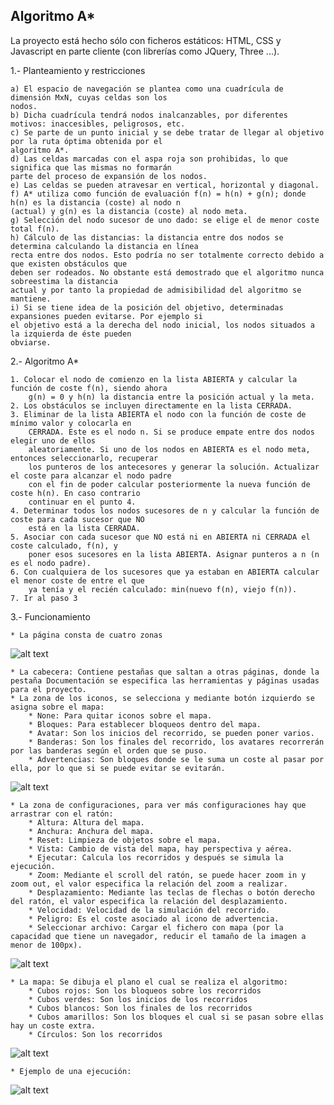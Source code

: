 ## Algoritmo A*

La proyecto está hecho sólo con ficheros estáticos: HTML, CSS y Javascript en parte cliente (con librerías como JQuery, Three ...).

1.- Planteamiento y restricciones

```
a) El espacio de navegación se plantea como una cuadrícula de dimensión MxN, cuyas celdas son los
nodos.
b) Dicha cuadrícula tendrá nodos inalcanzables, por diferentes motivos: inaccesibles, peligrosos, etc.
c) Se parte de un punto inicial y se debe tratar de llegar al objetivo por la ruta óptima obtenida por el
algoritmo A*.
d) Las celdas marcadas con el aspa roja son prohibidas, lo que significa que las mismas no formarán
parte del proceso de expansión de los nodos.
e) Las celdas se pueden atravesar en vertical, horizontal y diagonal.
f) A* utiliza como función de evaluación f(n) = h(n) + g(n); donde h(n) es la distancia (coste) al nodo n
(actual) y g(n) es la distancia (coste) al nodo meta.
g) Selección del nodo sucesor de uno dado: se elige el de menor coste total f(n).
h) Cálculo de las distancias: la distancia entre dos nodos se determina calculando la distancia en línea
recta entre dos nodos. Esto podría no ser totalmente correcto debido a que existen obstáculos que
deben ser rodeados. No obstante está demostrado que el algoritmo nunca sobreestima la distancia
actual y por tanto la propiedad de admisibilidad del algoritmo se mantiene.
i) Si se tiene idea de la posición del objetivo, determinadas expansiones pueden evitarse. Por ejemplo si
el objetivo está a la derecha del nodo inicial, los nodos situados a la izquierda de éste pueden
obviarse.
```

2.- Algoritmo A*

```
1. Colocar el nodo de comienzo en la lista ABIERTA y calcular la función de coste f(n), siendo ahora
    g(n) = 0 y h(n) la distancia entre la posición actual y la meta.
2. Los obstáculos se incluyen directamente en la lista CERRADA.
3. Eliminar de la lista ABIERTA el nodo con la función de coste de mínimo valor y colocarla en
    CERRADA. Este es el nodo n. Si se produce empate entre dos nodos elegir uno de ellos
    aleatoriamente. Si uno de los nodos en ABIERTA es el nodo meta, entonces seleccionarlo, recuperar
    los punteros de los antecesores y generar la solución. Actualizar el coste para alcanzar el nodo padre
    con el fin de poder calcular posteriormente la nueva función de coste h(n). En caso contrario
    continuar en el punto 4.
4. Determinar todos los nodos sucesores de n y calcular la función de coste para cada sucesor que NO
    está en la lista CERRADA.
5. Asociar con cada sucesor que NO está ni en ABIERTA ni CERRADA el coste calculado, f(n), y
    poner esos sucesores en la lista ABIERTA. Asignar punteros a n (n es el nodo padre).
6. Con cualquiera de los sucesores que ya estaban en ABIERTA calcular el menor coste de entre el que
    ya tenía y el recién calculado: min(nuevo f(n), viejo f(n)).
7. Ir al paso 3
```

3.- Funcionamiento

    * La página consta de cuatro zonas

![alt text](https://zrekoj.github.io/A-search-algorithm/resources/readme/initpage.PNG)

    * La cabecera: Contiene pestañas que saltan a otras páginas, donde la pestaña Documentación se especifica las herramientas y páginas usadas para el proyecto.
    * La zona de los iconos, se selecciona y mediante botón izquierdo se asigna sobre el mapa:
        * None: Para quitar iconos sobre el mapa.
        * Bloques: Para establecer bloqueos dentro del mapa.
        * Avatar: Son los inicios del recorrido, se pueden poner varios.
        * Banderas: Son los finales del recorrido, los avatares recorrerán por las banderas según el orden que se puso.
        * Advertencias: Son bloques donde se le suma un coste al pasar por ella, por lo que si se puede evitar se evitarán.

![alt text](https://zrekoj.github.io/A-search-algorithm/resources/readme/iconbar.PNG)

    * La zona de configuraciones, para ver más configuraciones hay que arrastrar con el ratón:
        * Altura: Altura del mapa.
        * Anchura: Anchura del mapa.
        * Reset: Limpieza de objetos sobre el mapa.
        * Vista: Cambio de vista del mapa, hay perspectiva y aérea.
        * Ejecutar: Calcula los recorridos y después se simula la ejecución.
        * Zoom: Mediante el scroll del ratón, se puede hacer zoom in y zoom out, el valor especifica la relación del zoom a realizar.
        * Desplazamiento: Mediante las teclas de flechas o botón derecho del ratón, el valor especifica la relación del desplazamiento.
        * Velocidad: Velocidad de la simulación del recorrido.
        * Peligro: Es el coste asociado al icono de advertencia.
        * Seleccionar archivo: Cargar el fichero con mapa (por la capacidad que tiene un navegador, reducir el tamaño de la imagen a menor de 100px).

![alt text](https://zrekoj.github.io/A-search-algorithm/resources/readme/toolbar.PNG)

    * La mapa: Se dibuja el plano el cual se realiza el algoritmo:
        * Cubos rojos: Son los bloqueos sobre los recorridos
        * Cubos verdes: Son los inicios de los recorridos
        * Cubos blancos: Son los finales de los recorridos
        * Cubos amarillos: Son los bloques el cual si se pasan sobre ellas hay un coste extra.
        * Círculos: Son los recorridos
        
![alt text](https://zrekoj.github.io/A-search-algorithm/resources/readme/samplemap.PNG)

    * Ejemplo de una ejecución:

![alt text](https://zrekoj.github.io/A-search-algorithm/resources/readme/executionmap.PNG)



